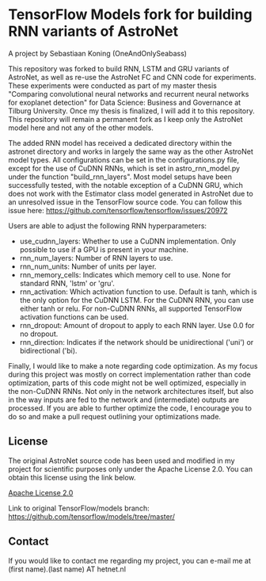 # TensorFlow Models fork for building RNN variants of AstroNet
A project by Sebastiaan Koning (OneAndOnlySeabass)

This repository was forked to build RNN, LSTM and GRU variants of AstroNet, as well as re-use the AstroNet FC and CNN code for experiments. These experiments were conducted as part of my master thesis "Comparing convolutional neural networks and recurrent neural networks for exoplanet detection" for Data Science: Business and Governance at Tilburg University. Once my thesis is finalized, I will add it to this repository. This repository will remain a permanent fork as I keep only the AstroNet model here and not any of the other models.

The added RNN model has received a dedicated directory within the astronet directory and works in largely the same way as the other AstroNet model types. All configurations can be set in the configurations.py file, except for the use of CuDNN RNNs, which is set in astro_rnn_model.py under the function "build_rnn_layers". Most model setups have been successfully tested, with the notable exception of a CuDNN GRU, which does not work with the Estimator class model generated in AstroNet due to an unresolved issue in the TensorFlow source code. You can follow this issue here: https://github.com/tensorflow/tensorflow/issues/20972 

Users are able to adjust the following RNN hyperparameters:
- use_cudnn_layers: Whether to use a CuDNN implementation. Only possible to use if a GPU is present in your machine.
- rnn_num_layers: Number of RNN layers to use.
- rnn_num_units: Number of units per layer.
- rnn_memory_cells: Indicates which memory cell to use. None for standard RNN, 'lstm' or 'gru'.
- rnn_activation: Which activation function to use. Default is tanh, which is the only option for the CuDNN LSTM. For the CuDNN RNN, you can                  use either tanh or relu. For non-CuDNN RNNs, all supported TensorFlow activation functions can be used.
- rnn_dropout: Amount of dropout to apply to each RNN layer. Use 0.0 for no dropout.
- rnn_direction: Indicates if the network should be unidirectional ('uni') or bidirectional ('bi).

Finally, I would like to make a note regarding code optimization. As my focus during this project was mostly on correct implementation rather than code optimization, parts of this code might not be well optimized, especially in the non-CuDNN RNNs. Not only in the network architectures itself, but also in the way inputs are fed to the network and (intermediate) outputs are processed. If you are able to further optimize the code, I encourage you to do so and make a pull request outlining your optimizations made.

## License
The original AstroNet source code has been used and modified in my project for scientific purposes only under the Apache License 2.0. You can obtain this license using the link below.

[Apache License 2.0](LICENSE)

Link to original TensorFlow/models branch: https://github.com/tensorflow/models/tree/master/

## Contact
If you would like to contact me regarding my project, you can e-mail me at (first name).(last name) AT hetnet.nl

